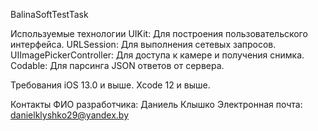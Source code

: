 BalinaSoftTestTask

Используемые технологии
UIKit: Для построения пользовательского интерфейса.
URLSession: Для выполнения сетевых запросов.
UIImagePickerController: Для доступа к камере и получения снимка.
Codable: Для парсинга JSON ответов от сервера.

Требования
iOS 13.0 и выше.
Xcode 12 и выше.

Контакты
ФИО разработчика: Даниель Клышко
Электронная почта: danielklyshko29@yandex.by

